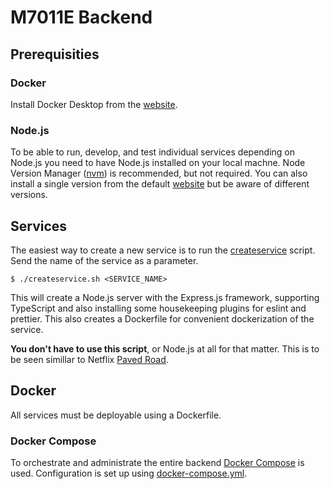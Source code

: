 # M7011E Backend

## Prerequisities

### Docker

Install Docker Desktop from the [website](https://www.docker.com).

### Node.js

To be able to run, develop, and test individual services depending on Node.js you need to have Node.js installed on your local machne. Node Version Manager ([nvm](https://www.linode.com/docs/guides/how-to-install-use-node-version-manager-nvm/)) is recommended, but not required. You can also install a single version from the default [website](https://nodejs.org/en/) but be aware of different versions.

## Services

The easiest way to create a new service is to run the [createservice](createservice.sh)
script. Send the name of the service as a parameter.

```console
$ ./createservice.sh <SERVICE_NAME>
```

This will create a Node.js server with the Express.js framework, supporting TypeScript and also installing some housekeeping plugins for eslint and prettier.
This also creates a Dockerfile for convenient dockerization of the service.

**You don't have to use this script**, or Node.js at all for that matter. This is to be seen simillar to Netflix [Paved Road](https://www.oreilly.com/library/view/oscon-2017/9781491976227/video306724.html).

## Docker

All services must be deployable using a Dockerfile.

### Docker Compose

To orchestrate and administrate the entire backend [Docker Compose](https://docs.docker.com/get-started/08_using_compose/) is used. Configuration is set up using [docker-compose.yml](docker-compose.yml).
